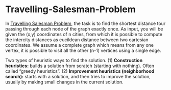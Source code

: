 # Travelling-Salesman-Problem

In [Travelling Salesman Problem](https://en.wikipedia.org/wiki/Travelling_salesman_problem), the task is to find the shortest distance tour passing through each node of the graph exactly once. As input, you will be given the (x,y) coordinates of n cities, from which it is possible to compute the intercity distances as eucildean distance between two
cartesian coordinates. We assume a complete graph which means from any one vertex, it is possible to visit all the other (n-1) vertices using a single edge.

Two types of heuristic ways to find the solution.
(1) **Construction heuristics:** builds a solution from scratch (starting with nothing). Often called “greedy heuristics”.
(2) **Improvement heuristics (neighborhood search):** starts with a solution, and then tries to improve the solution, usually by making small changes in the current
solution.
